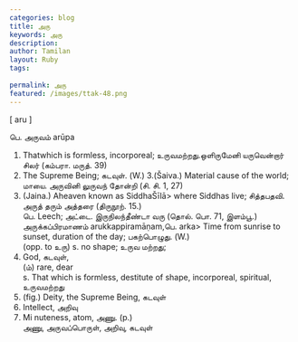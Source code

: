 ```yaml
---
categories: blog
title: அரு
keywords: அரு
description: 
author: Tamilan
layout: Ruby
tags: 
 
permalink: அரு
featured: /images/ttak-48.png
---
```

  
[ aru ]  
  
பெ. அருவம் arūpa  
1. Thatwhich is formless, incorporeal; உருவமற்றது.ஒளிருமேனி யருவென்றார் சிலர் (கம்பரா. மருத். 39)  
2. The Supreme Being; கடவுள். (W.) 3.(Šaiva.) Material cause of the world; மாயை. அருவினி லுருவந் தோன்றி (சி. சி. 1, 27)  
4. (Jaina.) Aheaven known as SiddhaŠīlā> where Siddhas live; சித்தபதவி. அருத் தரும் அத்தரை (திருநூற். 15.)  
பெ. Leech; அட்டை. இருநிலந்தீண்டா வரு (தொல். பொ. 71, இளம்பூ.)  
அருக்கப்பிரமாணம் arukkappiramāṇam,பெ. arka> Time from sunrise to sunset, duration of the day; பகற்பொழுது. (W.)  
(opp. to உரு) s. no shape; உருவ மற்றது;  
2. God, கடவுள்,  
(ம்) rare, dear  
s. That which is formless, destitute of shape, incorporeal, spiritual, உருவமற்றது  
2. (fig.) Deity, the Supreme Being, கடவுள்  
3. Intellect, அறிவு  
4. Mi nuteness, atom, அணு. (p.)  
அணு, அருவப்பொருள், அறிவு, கடவுள்